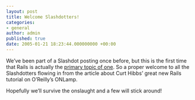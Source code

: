 ```yaml
---
layout: post
title: Welcome Slashdotters!
categories:
- general
author: admin
published: true
date: 2005-01-21 18:23:44.000000000 +00:00
---
```

<p>We&#8217;ve been part of a Slashdot posting once before, but this is the first time that Rails is actually the <a href="http://developers.slashdot.org/article.pl?sid=05/01/21/1514234&amp;tid=156">primary topic of one</a>. So a proper welcome to all the Slashdotters flowing in from the article about Curt Hibbs&#8217; great new Rails tutorial on O&#8217;Reilly&#8217;s ONLamp.</p>
<p>Hopefully we&#8217;ll survive the onslaught and a few will stick around!</p>